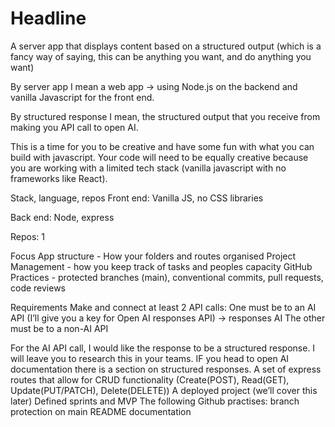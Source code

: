 # Headline

A server app that displays content based on a structured output 
(which is a fancy way of saying, this can be anything you want, and do anything you want)

By server app I mean a web app → using Node.js on the backend and vanilla Javascript for the front end. 

By structured response I mean, the structured output that you receive from making you API call to open AI.

This is a time for you to be creative and have some fun with what you can build with javascript. Your code will need to be equally creative because you are working with a limited tech stack (vanilla javascript with no frameworks like React). 

Stack, language, repos
Front end: Vanilla JS, no CSS libraries

Back end: Node, express

Repos: 1

Focus
App structure - How your folders and routes organised
Project Management - how you keep track of tasks and peoples capacity
GitHub Practices - protected branches (main), conventional commits, pull requests, code reviews

Requirements
Make and connect at least 2 API calls:
One must be to an AI API (I’ll give you a key for Open AI responses API) → responses AI
The other must be to a non-AI API

For the AI API call, I would like the response to be a structured response. I will leave you to research this in your teams. IF you head to open AI documentation there is a section on structured responses.
A set of express routes that allow for CRUD functionality (Create(POST), Read(GET), Update(PUT/PATCH), Delete(DELETE))
A deployed project (we’ll cover this later)
Defined sprints and MVP
The following Github practises:
branch protection on main
README documentation
